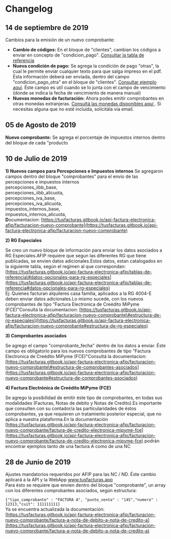 # Changelog

## 14 de septiembre de 2019

Cambios para la emisión de un nuevo comprobante:

* **Cambio de códigos:** En el bloque de "clientes", cambian los códigos a enviar en concepto de "condicion\_pago". [Consultar la tabla de referencia](tablas-de-referencia.md#condiciones-de-venta) 
* **Nueva condición de pago:** Se agrega la condición de pago "otras", la cual le permite enviar cualquier texto para que salga impreso en el pdf. Ésta información deberá ser enviada, dentro del campo "condicion\_pago\_otra" en el bloque de "clientes". [Consultar ejemplo aquí](facturacion-nuevo-comprobante/#estructura-de-cliente). Éste campo es util cuando se lo junta con el campo de vencimiento \(donde se indica la fecha de vencimiento de manera manual\)
* **Nuevas monedas de facturación:** Ahora podes emitir comprobantes en otras monedas extranjeras. [Consultá las monedas disponibles aquí ](tablas-de-referencia.md#monedas). Si necesitas alguna que no esté incluida, solicitála via email. 



## 05 de Agosto de 2019

**Nuevo comprobante:** Se agrega el porcentaje de impuestos internos dentro del bloque de  cada "producto

## 10 de Julio de 2019

**1\) Nuevos campos para Percepciones e Impuestos internos** Se agregaron campos dentro del bloque "comprobantes" para el envio de las percepciones e impuestos internos   
percepciones\_iibb\_base,  
percepciones\_iibb\_alicuota,  
percepciones\_iva\_base,  
percepciones\_iva\_alicuota,  
impuestos\_internos\_base,  
impuestos\_internos\_alicuota,  
**D**ocumentacion:   [https://tusfacturas.gitbook.io/api-factura-electronica-afip/facturacion-nuevo-comprobante](https://tusfacturas.gitbook.io/api-factura-electronica-afip/facturacion-nuevo-comprobante)  
  
**2\) RG Especiales**

Se creo un nuevo bloque de información para enviar los datos asociados a RG Especiales.AFIP requiere que segun las diferentes RG que tiene publicadas, se envien datos adicionales.Estos datos, estan catalogados en la siguiente tabla, según el regimen al que correspondan:[https://tusfacturas.gitbook.io/api-factura-electronica-afip/tablas-de-referencia\#datos-opcionales-para-rg-especiales](https://tusfacturas.gitbook.io/api-factura-electronica-afip/tablas-de-referencia#datos-opcionales-para-rg-especiales)  
Ej: Quienes facturan alquileres casa familia, aplicados a la RG 4004-E deben enviar datos adicionales.Lo mismo sucede, con los nuevos comprobantes de tipo "Factura Electronica de Creédito MiPyme \(FCE\)"Consultá la documentacion:  [https://tusfacturas.gitbook.io/api-factura-electronica-afip/facturacion-nuevo-comprobante\#estructura-de-rg-especiales](https://tusfacturas.gitbook.io/api-factura-electronica-afip/facturacion-nuevo-comprobante#estructura-de-rg-especiales)  
  
**3\) Comprobantes asociados**

Se agrego el campo "comprobante\_fecha" dentro de los datos a enviar. Éste campo es obligatorio para los nuevos comprobantes de tipo "Factura Electronica de Creédito MiPyme \(FCE\)"Consultá la documentacion:  [https://tusfacturas.gitbook.io/api-factura-electronica-afip/facturacion-nuevo-comprobante\#estructura-de-comprobantes-asociados](https://tusfacturas.gitbook.io/api-factura-electronica-afip/facturacion-nuevo-comprobante#estructura-de-comprobantes-asociados)   
  
**4\) Factura Electrónica de Creédito MiPyme \(FCE\)**

Se agrego la posibilidad de emitir éste tipo de comprobantes, en todas sus modalidades \(Facturas, Notas de debito y Notas de Credito\).Es importante que consulten con su contador/a las particularidades de éstos comprobantes, ya que requieren un tratamiento posterior especial, que no aplica a nuestra plataforma.En la documentación [https://tusfacturas.gitbook.io/api-factura-electronica-afip/facturacion-nuevo-comprobante/factura-de-credito-electronica-mipyme-fce](https://tusfacturas.gitbook.io/api-factura-electronica-afip/facturacion-nuevo-comprobante/factura-de-credito-electronica-mipyme-fce)   podrán encontrar ejemplos tanto de una factura A como de una NC

## 28 de Junio de 2019

Ajustes mandatorios requeridos por AFIP para las NC / ND. Éste cambio aplicará a la API y la WebApp www.tusfacturas.app  
Para ésto se requiere que envien dentro del bloque "comprobante", un array con los diferentes comprobantes asociados, según estructura:

`{"tipo_comprobante" : "FACTURA A", "punto_venta" : "145","numero" : 12313,"cuit": 111111111}`   
Ya se encuentra actualizada la documentación:  [https://tusfacturas.gitbook.io/api-factura-electronica-afip/facturacion-nuevo-comprobante/factura-a-nota-de-debito-a-nota-de-credito-a](https://tusfacturas.gitbook.io/api-factura-electronica-afip/facturacion-nuevo-comprobante/factura-a-nota-de-debito-a-nota-de-credito-a)  
  


